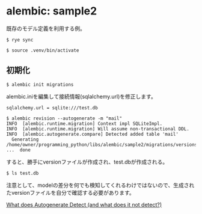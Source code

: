 # alembic: sample2

既存のモデル定義を利用する例。

```
$ rye sync

$ source .venv/bin/activate
```

## 初期化

```
$ alembic init migrations
```

alembic.iniを編集して接続情報(sqlalchemy.url)を修正します。

```
sqlalchemy.url = sqlite:///test.db
```

```
$ alembic revision --autogenerate -m "mail"
INFO  [alembic.runtime.migration] Context impl SQLiteImpl.
INFO  [alembic.runtime.migration] Will assume non-transactional DDL.
INFO  [alembic.autogenerate.compare] Detected added table 'mail'
  Generating /home/owner/programming_python/libs/alembic/sample2/migrations/versions/c76acf732cde_mail.py ...  done
```

すると、勝手にversionファイルが作成され、test.dbが作成される。

```
$ ls test.db
```

注意として、modelの差分を何でも検知してくれるわけではないので、生成されたversionファイルを自分で確認する必要があります。

[What does Autogenerate Detect (and what does it not detect?)](https://alembic.sqlalchemy.org/en/latest/autogenerate.html#what-does-autogenerate-detect-and-what-does-it-not-detect)

